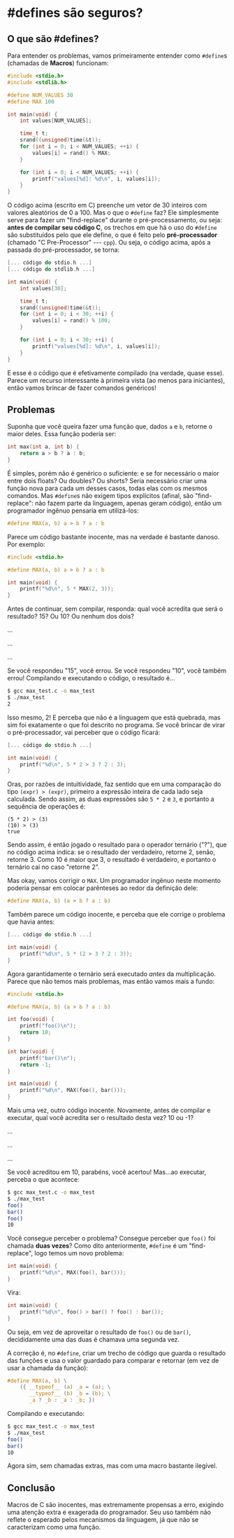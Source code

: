 #defines são seguros?
=====================

O que são #defines?
-------------------

Para entender os problemas, vamos primeiramente entender como `#define`s
(chamadas de **Macros**) funcionam:

```c
#include <stdio.h>
#include <stdlib.h>

#define NUM_VALUES 30
#define MAX 100

int main(void) {
    int values[NUM_VALUES];

    time_t t;
    srand((unsigned)time(&t));
    for (int i = 0; i < NUM_VALUES; ++i) {
        values[i] = rand() % MAX;
    }

    for (int i = 0; i < NUM_VALUES; ++i) {
        printf("values[%d]: %d\n", i, values[i]);
    }
}
```

O código acima (escrito em C) preenche um vetor de 30 inteiros com valores
aleatórios de 0 a 100. Mas o que o `#define` faz? Ele simplesmente serve para
fazer um "find-replace" durante o pré-processamento, ou seja: **antes de
compilar seu código C**, os trechos em que há o uso do `#define` são
substituídos pelo que ele define, o que é feito pelo **pré-processador**
(chamado "C Pre-Processor" --- `cpp`). Ou seja, o código acima, após a passada
do pré-processador, se torna:

```c
[... código do stdio.h ...]
[... código do stdlib.h ...]

int main(void) {
    int values[30];

    time_t t;
    srand((unsigned)time(&t));
    for (int i = 0; i < 30; ++i) {
        values[i] = rand() % 100;
    }

    for (int i = 0; i < 30; ++i) {
        printf("values[%d]: %d\n", i, values[i]);
    }
}
```

E esse é o código que é efetivamente compilado (na verdade, quase esse). Parece
um recurso interessante à primeira vista (ao menos para iniciantes), então
vamos brincar de fazer comandos genéricos!

Problemas
---------

Suponha que você queira fazer uma função que, dados `a` e `b`, retorne o maior
deles. Essa função poderia ser:

```c
int max(int a, int b) {
    return a > b ? a : b;
}
```

É simples, porém não é genérico o suficiente: e se for necessário o maior entre
dois floats? Ou doubles? Ou shorts? Seria necessário criar uma função nova para
cada um desses casos, todas elas com os mesmos comandos. Mas `#define`s não
exigem tipos explícitos (afinal, são "find-replace": não fazem parte da
linguagem, apenas geram código), então um programador ingênuo pensaria em
utilizá-los:

```c
#define MAX(a, b) a > b ? a : b
```

Parece um código bastante inocente, mas na verdade é bastante danoso. Por
exemplo:

```c
#include <stdio.h>

#define MAX(a, b) a > b ? a : b

int main(void) {
    printf("%d\n", 5 * MAX(2, 3));
}
```

Antes de continuar, sem compilar, responda: qual você acredita que será o
resultado? 15? Ou 10? Ou nenhum dos dois?

...

...

...

Se você respondeu "15", você errou. Se você respondeu "10", você também errou!
Compilando e executando o código, o resultado é...

```bash
$ gcc max_test.c -o max_test
$ ./max_test
2
```

Isso mesmo, 2! E perceba que não é a linguagem que está quebrada, mas sim foi
exatamente o que foi descrito no programa. Se você brincar de virar o
pré-processador, vai perceber que o código ficará:

```c
[... código do stdio.h ...]

int main(void) {
    printf("%d\n", 5 * 2 > 3 ? 2 : 3);
}
```

Oras, por razões de intuitividade, faz sentido que em uma comparação do tipo
`(expr) > (expr)`, primeiro a expressão inteira de cada lado seja calculada.
Sendo assim, as duas expressões são `5 * 2` e `3`, e portanto a sequência de
operações é:

```
(5 * 2) > (3)
(10) > (3)
true
```

Sendo assim, é então jogado o resultado para o operador ternário ("?"), que no
código acima indica: se o resultado der verdadeiro, retorne 2, senão, retorne
3. Como 10 é maior que 3, o resultado é verdadeiro, e portanto o ternário cai
no caso "retorne 2".

Mas okay, vamos corrigir o `MAX`. Um programador ingênuo neste momento poderia
pensar em colocar parênteses ao redor da definição dele:

```c
#define MAX(a, b) (a > b ? a : b)
```

Também parece um código inocente, e perceba que ele corrige o problema que
havia antes:

```c
[... código do stdio.h ...]

int main(void) {
    printf("%d\n", 5 * (2 > 3 ? 2 : 3));
}
```

Agora garantidamente o ternário será executado *antes* da multiplicação. Parece
que não temos mais problemas, mas então vamos mais a fundo:

```c
#include <stdio.h>

#define MAX(a, b) (a > b ? a : b)

int foo(void) {
    printf("foo()\n");
    return 10;
}

int bar(void) {
    printf("bar()\n");
    return -1;
}

int main(void) {
    printf("%d\n", MAX(foo(), bar()));
}
```

Mais uma vez, outro código inocente. Novamente, antes de compilar e executar,
qual você acredita ser o resultado desta vez? 10 ou -1?

...

...

...

Se você acreditou em 10, parabéns, você acertou! Mas...ao executar, perceba o
que acontece:

```bash
$ gcc max_test.c -o max_test
$ ./max_test
foo()
bar()
foo()
10
```

Você consegue perceber o problema? Consegue perceber que `foo()` foi chamada
**duas vezes**? Como dito anteriormente, `#define` é um "find-replace", logo
temos um novo problema:

```c
int main(void) {
    printf("%d\n", MAX(foo(), bar()));
}
```

Vira:

```c
int main(void) {
    printf("%d\n", foo() > bar() ? foo() : bar());
}
```

Ou seja, em vez de aproveitar o resultado de `foo()` ou de `bar()`,
decididamente uma das duas é chamava uma segunda vez.

A correção é, no `#define`, criar um trecho de código que guarda o resultado
das funções e usa o valor guardado para comparar e retornar (em vez de usar a
chamada da função):

```c
#define MAX(a, b) \
    ({ __typeof__ (a) _a = (a); \
       __typeof__ (b) _b = (b); \
       _a ? _b : _a : _b; })
```

Compilando e executando:

```bash
$ gcc max_test.c -o max_test
$ ./max_test
foo()
bar()
10
```

Agora sim, sem chamadas extras, mas com uma macro bastante ilegível.

Conclusão
---------

Macros de C são inocentes, mas extremamente propensas a erro, exigindo uma
atenção extra e exagerada do programador. Seu uso também não reflete o esperado
pelos mecanismos da linguagem, já que não se caracterizam como uma função.
